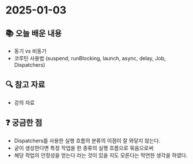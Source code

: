 # 2025-01-03

## 📚 오늘 배운 내용
- 동기 vs 비동기
- 코루틴 사용법 (suspend, runBlocking, launch, async, delay, Job, Dispatchers)

## 🔍 참고 자료
- 강의 자료

## ❓ 궁금한 점
- Dispatchers를 사용한 실행 흐름의 분류의 이점이 잘 와닿지 않는다.
- 굳이 생성한다면 특정 작업을 한 종류의 실행 흐름으로 묶음으로써
- 해당 작업의 안정성을 얻는다 라는 것이 있을 지도 모른다는 막연한 생각을 하였다.